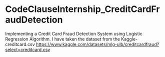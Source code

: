 # CodeClauseInternship_CreditCardFraudDetection
Implementing a Credit Card Fraud Detection System using Logistic Regression Algorithm.
I have taken the dataset from the Kaggle-creditcard.csv
https://www.kaggle.com/datasets/mlg-ulb/creditcardfraud?select=creditcard.csv
